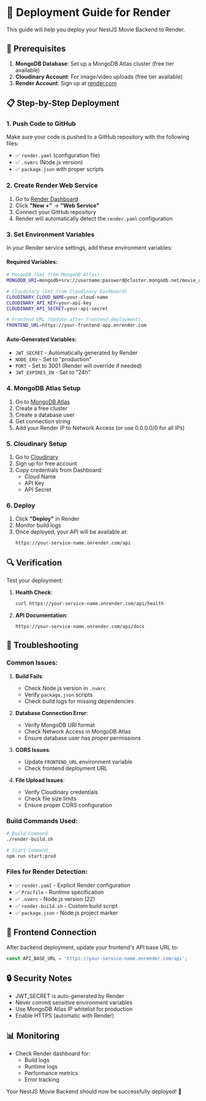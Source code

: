 # 🚀 Deployment Guide for Render

This guide will help you deploy your NestJS Movie Backend to Render.

## 🔧 Prerequisites

1. **MongoDB Database**: Set up a MongoDB Atlas cluster (free tier available)
2. **Cloudinary Account**: For image/video uploads (free tier available)
3. **Render Account**: Sign up at [render.com](https://render.com)

## 📋 Step-by-Step Deployment

### 1. Push Code to GitHub

Make sure your code is pushed to a GitHub repository with the following files:
- ✅ `render.yaml` (configuration file)
- ✅ `.nvmrc` (Node.js version)
- ✅ `package.json` with proper scripts

### 2. Create Render Web Service

1. Go to [Render Dashboard](https://dashboard.render.com)
2. Click **"New +"** → **"Web Service"**
3. Connect your GitHub repository
4. Render will automatically detect the `render.yaml` configuration

### 3. Set Environment Variables

In your Render service settings, add these environment variables:

#### Required Variables:
```bash
# MongoDB (Get from MongoDB Atlas)
MONGODB_URI=mongodb+srv://username:password@cluster.mongodb.net/movie_assessment

# Cloudinary (Get from Cloudinary Dashboard)
CLOUDINARY_CLOUD_NAME=your-cloud-name
CLOUDINARY_API_KEY=your-api-key
CLOUDINARY_API_SECRET=your-api-secret

# Frontend URL (Update after frontend deployment)
FRONTEND_URL=https://your-frontend-app.onrender.com
```

#### Auto-Generated Variables:
- `JWT_SECRET` - Automatically generated by Render
- `NODE_ENV` - Set to "production"
- `PORT` - Set to 3001 (Render will override if needed)
- `JWT_EXPIRES_IN` - Set to "24h"

### 4. MongoDB Atlas Setup

1. Go to [MongoDB Atlas](https://www.mongodb.com/atlas)
2. Create a free cluster
3. Create a database user
4. Get connection string
5. Add your Render IP to Network Access (or use 0.0.0.0/0 for all IPs)

### 5. Cloudinary Setup

1. Go to [Cloudinary](https://cloudinary.com)
2. Sign up for free account
3. Copy credentials from Dashboard:
   - Cloud Name
   - API Key
   - API Secret

### 6. Deploy

1. Click **"Deploy"** in Render
2. Monitor build logs
3. Once deployed, your API will be available at:
   ```
   https://your-service-name.onrender.com/api
   ```

## 🔍 Verification

Test your deployment:

1. **Health Check**:
   ```bash
   curl https://your-service-name.onrender.com/api/health
   ```

2. **API Documentation**:
   ```
   https://your-service-name.onrender.com/api/docs
   ```

## 🚨 Troubleshooting

### Common Issues:

1. **Build Fails**:
   - Check Node.js version in `.nvmrc`
   - Verify `package.json` scripts
   - Check build logs for missing dependencies

2. **Database Connection Error**:
   - Verify MongoDB URI format
   - Check Network Access in MongoDB Atlas
   - Ensure database user has proper permissions

3. **CORS Issues**:
   - Update `FRONTEND_URL` environment variable
   - Check frontend deployment URL

4. **File Upload Issues**:
   - Verify Cloudinary credentials
   - Check file size limits
   - Ensure proper CORS configuration

### Build Commands Used:
```bash
# Build Command
./render-build.sh

# Start Command  
npm run start:prod
```

### Files for Render Detection:
- ✅ `render.yaml` - Explicit Render configuration
- ✅ `Procfile` - Runtime specification
- ✅ `.nvmrc` - Node.js version (22)
- ✅ `render-build.sh` - Custom build script
- ✅ `package.json` - Node.js project marker

## 📱 Frontend Connection

After backend deployment, update your frontend's API base URL to:
```javascript
const API_BASE_URL = 'https://your-service-name.onrender.com/api';
```

## 🔒 Security Notes

- JWT_SECRET is auto-generated by Render
- Never commit sensitive environment variables
- Use MongoDB Atlas IP whitelist for production
- Enable HTTPS (automatic with Render)

## 📊 Monitoring

- Check Render dashboard for:
  - Build logs
  - Runtime logs  
  - Performance metrics
  - Error tracking

Your NestJS Movie Backend should now be successfully deployed! 🎉 